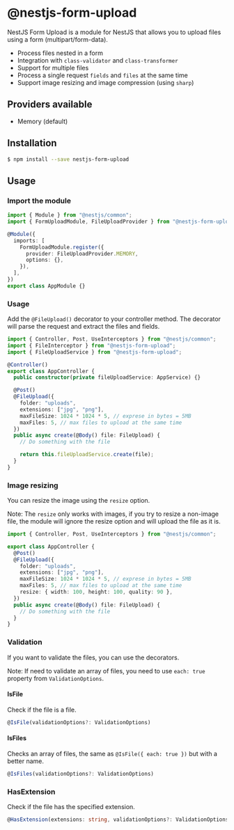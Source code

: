 # @nestjs-form-upload

NestJS Form Upload is a module for NestJS that allows you to upload files using a form (multipart/form-data).

- Process files nested in a form
- Integration with `class-validator` and `class-transformer`
- Support for multiple files
- Process a single request `fields` and `files` at the same time
- Support image resizing and image compression (using `sharp`)

## Providers available

- Memory (default)

## Installation

```bash
$ npm install --save nestjs-form-upload
```

## Usage

### Import the module

```typescript
import { Module } from "@nestjs/common";
import { FormUploadModule, FileUploadProvider } from "@nestjs-form-upload";

@Module({
  imports: [
    FormUploadModule.register({
      provider: FileUploadProvider.MEMORY,
      options: {},
    }),
  ],
})
export class AppModule {}
```

### Usage

Add the `@FileUpload()` decorator to your controller method. The decorator will parse the request and extract the files and fields.

```typescript
import { Controller, Post, UseInterceptors } from "@nestjs/common";
import { FileInterceptor } from "@nestjs-form-upload";
import { FileUploadService } from "@nestjs-form-upload";

@Controller()
export class AppController {
  public constructor(private fileUploadService: AppService) {}

  @Post()
  @FileUpload({
    folder: "uploads",
    extensions: ["jpg", "png"],
    maxFileSize: 1024 * 1024 * 5, // exprese in bytes = 5MB
    maxFiles: 5, // max files to upload at the same time
  })
  public async create(@Body() file: FileUpload) {
    // Do something with the file

    return this.fileUploadService.create(file);
  }
}
```

### Image resizing

You can resize the image using the `resize` option.

Note: The `resize` only works with images, if you try to resize a non-image file, the module will ignore the resize option and will upload the file as it is.

```typescript
import { Controller, Post, UseInterceptors } from "@nestjs/common";

export class AppController {
  @Post()
  @FileUpload({
    folder: "uploads",
    extensions: ["jpg", "png"],
    maxFileSize: 1024 * 1024 * 5, // exprese in bytes = 5MB
    maxFiles: 5, // max files to upload at the same time
    resize: { width: 100, height: 100, quality: 90 },
  })
  public async create(@Body() file: FileUpload) {
    // Do something with the file
  }
}
```

### Validation

If you want to validate the files, you can use the decorators.

Note: If need to validate an array of files, you need to use `each: true` property from `ValidationOptions`.

#### IsFile

Check if the file is a file.

```typescript
@IsFile(validationOptions?: ValidationOptions)
```

#### IsFiles

Checks an array of files, the same as `@IsFile({ each: true })` but with a better name.

```typescript
@IsFiles(validationOptions?: ValidationOptions)
```

### HasExtension

Check if the file has the specified extension.

```typescript
@HasExtension(extensions: string, validationOptions?: ValidationOptions)
```
